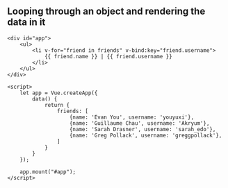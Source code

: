 ## Looping through an object and rendering the data in it

    <div id="app">
        <ul>
            <li v-for="friend in friends" v-bind:key="friend.username">
                {{ friend.name }} | {{ friend.username }}
            </li>
        </ul>
    </div>
    
    <script>
        let app = Vue.createApp({
            data() {
                return {
                    friends: [
                        {name: 'Evan You', username: 'youyuxi'},
                        {name: 'Guillaume Chau', username: 'Akryum'},
                        {name: 'Sarah Drasner', username: 'sarah_edo'},
                        {name: 'Greg Pollack', username: 'greggpollack'},
                    ]
                }
            }
        });

        app.mount("#app");
    </script>
